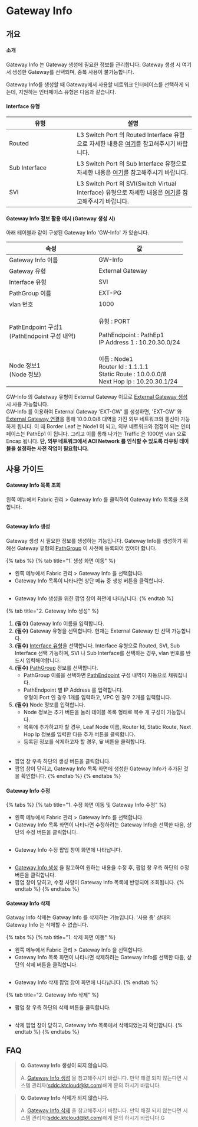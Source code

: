 # Gateway Info

## 개요

#### 소개

Gateway Info 는 Gateway 생성에 필요한 정보를 관리합니다. Gateway 생성 시 여기서 생성한 Gateway를 선택되며, 중복 사용이 불가능합니다.

Gateway Info를 생성할 때 Gateway에서 사용할 네트워크 인터페이스를 선택하게 되는데, 지원하는 인터페이스 유형은 다음과 같습니다.&#x20;

#### Interface 유형

<table><thead><tr><th width="168">유형</th><th>설명</th></tr></thead><tbody><tr><td>Routed</td><td>L3 Switch Port 의 Routed Interface 유형으로 자세한 내용은 <a href="https://www.cisco.com/c/en/us/td/docs/switches/datacenter/nexus5000/sw/interfaces/521_N11/b_5k_Interfaces_Config_Guide_Release_521N11/b_5k_Interfaces_Config_Guide_Release_521N11_chapter_011.pdf">여기</a>를 참고해주시기 바랍니다.</td></tr><tr><td>Sub Interface</td><td>L3 Switch Port 의 Sub Interface 유형으로 자세한 내용은 <a href="https://www.cisco.com/c/en/us/td/docs/switches/datacenter/nexus5000/sw/interfaces/521_N11/b_5k_Interfaces_Config_Guide_Release_521N11/b_5k_Interfaces_Config_Guide_Release_521N11_chapter_011.pdf">여기</a>를 참고해주시기 바랍니다.</td></tr><tr><td>SVI</td><td>L3 Switch Port 의 SVI(Switch Virtual Interface) 유형으로 자세한 내용은 <a href="https://www.cisco.com/c/en/us/td/docs/switches/datacenter/nexus5000/sw/interfaces/521_N11/b_5k_Interfaces_Config_Guide_Release_521N11/b_5k_Interfaces_Config_Guide_Release_521N11_chapter_011.pdf">여기</a>를 참고해주시기 바랍니다.</td></tr></tbody></table>

#### Gateway Info 정보 활용 예시 (Gateway 생성 시)

아래 테이블과 같이 구성된 Gateway Info 'GW-Info' 가 있습니다.

<table><thead><tr><th width="227">속성</th><th>값</th></tr></thead><tbody><tr><td>Gateway Info 이름</td><td>GW-Info</td></tr><tr><td>Gateway 유형</td><td>External Gateway</td></tr><tr><td>Interface 유형</td><td>SVI</td></tr><tr><td>PathGroup 이름</td><td>EXT-PG</td></tr><tr><td>vlan 번호</td><td>1000</td></tr><tr><td>PathEndpoint 구성1<br>(PathEndpoint 구성 내역)</td><td><p>유형 : PORT</p><p>PathEndpoint : PathEp1<br>IP Address 1 : 10.20.30.0/24</p></td></tr><tr><td>Node 정보1<br>(Node 정보)</td><td>이름 : Node1<br>Router Id : 1.1.1.1<br>Static Route : 10.0.0.0/8<br>Next Hop Ip : 10.20.30.1/24</td></tr></tbody></table>

GW-Info 의 Gatetway 유형이 External Gateway 이므로 [External Gateway 생성](../network/external-gateway-1.md#external-gateway-1) 시 사용 가능합니다.\
GW-Info 를 이용하여 External Gateway 'EXT-GW' 를 생성하면, 'EXT-GW' 와 [External Gateway 연결](../network/external-gateway.md)을 통해 10.0.0.0/8 대역을 가진 외부 네트워크와 통신이 가능하게 됩니다. 이 때 Border Leaf 는 Node1 이 되고, 외부 네트워크와 접점이 되는 인터페이스는 PathEp1 이 됩니다. 그리고 이를 통해 나가는 Traffic 은 1000번 vlan 으로 Encap 됩니다. **단, 외부 네트워크에서 ACI Network 를 인식할 수 있도록 라우팅 테이블을 설정하는 사전 작업이 필요합니다.**



## 사용 가이드

#### Gateway Info 목록 조회

왼쪽 메뉴에서 Fabric 관리 > Gateway Info 를 클릭하여 Gateway Info 목록을 조회합니다.

<figure><img src="../.gitbook/assets/image (109).png" alt=""><figcaption></figcaption></figure>



#### Gateway Info 생성

Gateway 생성 시 필요한 정보를 생성하는 기능입니다. Gateway Info를 생성하기 위해선 Gateway 유형의 [PathGroup](pathgroup.md) 이 사전에 등록되어 있어야 합니다.

{% tabs %}
{% tab title="1. 생성 화면 이동" %}
* 왼쪽 메뉴에서 Fabric 관리 > Gateway Info 을 선택합니다.
* Gateway Info 목록이 나타나면 상단 메뉴 중 생성 버튼을 클릭합니다.

<figure><img src="../.gitbook/assets/image (162).png" alt=""><figcaption></figcaption></figure>

* Gateway Info 생성을 위한 팝업 창이 화면에 나타납니다.
{% endtab %}

{% tab title="2. Gateway Info 생성" %}
1. **(필수)** Gateway Info 이름을 입력합니다.
2. **(필수)** Gateway 유형을 선택합니다. 현재는 External Gateway 만 선택 가능합니다.
3. **(필수)** [Interface 유형](gateway-info.md#interface)을 선택합니다. Interface 유형으로 Routed, SVI, Sub Interface 선택 가능하며, SVI 나 Sub Interface를 선택하는 경우, vlan 번호를 반드시 입력해야합니다.
4. **(필수)** [PathGroup](pathgroup.md) 정보를 선택합니다.
   * PathGroup 이름을 선택하면 [PathEndpoint](pathendpoint.md) 구성 내역이 자동으로 채워집니다.
   * PathEndpoint 별 IP Address 를 입력합니다. \
     유형이 Port 인 경우 1개를 입력하고, VPC 인 경우 2개를 입력합니다.
5. **(필수)** Node 정보를 입력합니다.
   * Node 정보는 추가 버튼을 눌러 테이블 목록 형태로 복수 개 구성이 가능합니다.
   * 목록에 추가하고자 할 경우,  Leaf Node 이름, Router Id, Static Route, Next Hop Ip 정보를 입력한 다음 추가 버튼을 클릭합니다.
   * 등록된 정보를 삭제하고자 할 경우, 🗑 버튼을 클릭합니다.

<figure><img src="../.gitbook/assets/image (156).png" alt=""><figcaption></figcaption></figure>

* 팝업 창 우측 하단의 생성 버튼을 클릭합니다.
* 팝업 창이 닫히고, Gateway Info 목록 화면에 생성한 Gateway Info가 추가된 것을 확인합니다.
{% endtab %}
{% endtabs %}



#### Gateway Info 수정

{% tabs %}
{% tab title="1. 수정 화면 이동 및 Gateway Info 수정" %}
* 왼쪽 메뉴에서 Fabric 관리 > Gateway Info 를 선택합니다.
* Gateway Info 목록 화면이 나타나면 수정하려는 Gateway Info을 선택한 다음, 상단의 수정 버튼을 클릭합니다.

<figure><img src="../.gitbook/assets/image (106).png" alt=""><figcaption></figcaption></figure>

* Gateway Info 수정 팝업 창이 화면에 나타납니다.

<figure><img src="../.gitbook/assets/GatewayInfo_modify (1).webp" alt=""><figcaption></figcaption></figure>

* [Gateway Info 생성](gateway-info.md#2.-gateway-info) 을 참고하여 원하는 내용을 수정 후, 팝업 창 우측 하단의 수정 버튼을 클릭합니다.
* 팝업 창이 닫히고, 수정 사항이 Gateway Info 목록에 반영되어 조회됩니다.
{% endtab %}
{% endtabs %}



#### Gateway Info 삭제

Gatway Info 삭제는 Gatway Info 를 삭제하는 기능입니다. '사용 중' 상태의 Gateway Info 는 삭제할 수 없습니다.

{% tabs %}
{% tab title="1. 삭제 화면 이동" %}
* 왼쪽 메뉴에서 Fabric 관리 > Gateway Info 을 선택합니다.
* Gateway Info 목록 화면이 나타나면 삭제하려는 Gateway Info를 선택한 다음, 상단의 삭제 버튼을 클릭합니다.

<figure><img src="../.gitbook/assets/image (153).png" alt=""><figcaption></figcaption></figure>

* Gateway Info 삭제 팝업 창이 화면에 나타납니다.
{% endtab %}

{% tab title="2. Gateway Info 삭제" %}
* 팝업 창 우측 하단의 삭제 버튼을 클릭합니다.

<figure><img src="../.gitbook/assets/image (167).png" alt=""><figcaption></figcaption></figure>

* 삭제 팝업 창이 닫히고, Gateway Info 목록에서 삭제되었는지 확인합니다.
{% endtab %}
{% endtabs %}



## FAQ

> **Q. Gateway Info 생성이 되지 않습니다.**
>
> A. [Gateway Info 생성](gateway-info.md#gateway-info) 을 참고해주시기 바랍니다. 만약 해결 되지 않는다면 시스템 관리자(sddc.ktcloud@kt.com)에게 문의 하시기 바랍니다.

> **Q. Gateway Info 삭제가 되지 않습니다.**
>
> A. [Gateway Info 삭제](gateway-info.md#2.-gateway-info-2) 을 참고해주시기 바랍니다. 만약 해결 되지 않는다면 시스템 관리자(sddc.ktcloud@kt.com)에게 문의 하시기 바랍니다.G
